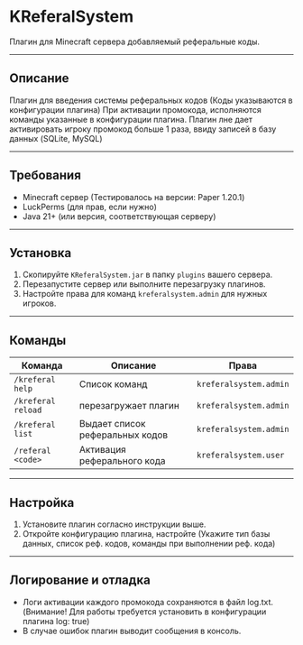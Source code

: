 # KReferalSystem

Плагин для Minecraft сервера добавляемый реферальные коды.

---

## Описание

Плагин для введения системы реферальных кодов (Коды указываются в конфигурации плагина)
При активации промокода, исполняются команды указанные в конфигурации плагина. 
Плагин лне дает активировать игроку промокод больше 1 раза, ввиду записей в базу данных (SQLite, MySQL)


---

## Требования

- Minecraft сервер (Тестировалось на версии: Paper 1.20.1)
- LuckPerms (для прав, если нужно)
- Java 21+ (или версия, соответствующая серверу)

---

## Установка

1. Скопируйте `KReferalSystem.jar` в папку `plugins` вашего сервера.
2. Перезапустите сервер или выполните перезагрузку плагинов.
3. Настройте права для команд `kreferalsystem.admin` для нужных игроков.

---

## Команды

| Команда                  | Описание                                      | Права               |
|--------------------------|-----------------------------------------------|---------------------|
| `/kreferal help`     | Список команд                           | `kreferalsystem.admin`   |
| `/kreferal reload`      | перезагружает плагин                                 | `kreferalsystem.admin`   |
| `/kreferal list` | Выдает список реферальных кодов | `kreferalsystem.admin`   |
| `/referal <code>` | Активация реферального кода | `kreferalsystem.user`   |


---

## Настройка

1. Установите плагин согласно инструкции выше.
2. Откройте конфигурацию плагина, настройте (Укажите тип базы данных, список реф. кодов, команды при выполнении реф. кода)

---

## Логирование и отладка

- Логи активации каждого промокода сохраняются в файл log.txt. (Внимание! Для работы требуется установить в конфигурации плагина log: true)
- В случае ошибок плагин выводит сообщения в консоль.


